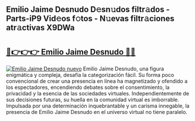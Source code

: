 ## Emilio Jaime Desnudo D𝚎sn𝚞dos filtr𝚊dos - Parts-iP9 Vid𝚎os f𝚘tos - N𝚞evas filtr𝚊ciones atr𝚊ctivas X9DWa

# <h2><a href="http://mb4c49h.tromn.icu/?c=Emilio+Jaime+Desnudo">🔗👉👉👉 Emilio Jaime Desnudo 🔗🔗</a></h2>

[![Emilio Jaime Desnudo nuevo](https://i.imgur.com/pEAQMta.gif)](http://mb4c49h.tromn.icu/?c=Emilio+Jaime+Desnudo)
Emilio Jaime Desnudo, una figura enigmática y compleja, desafía la categorización fácil. Su forma poco convencional de crear una presencia en línea ha magnetizado y ofendido a los espectadores, encendiendo debates sobre el consentimiento, la privacidad y la esencia de las sociedades virtuales. Independientemente de sus decisiones futuras, su huella en la comunidad virtual es imborrable. Impulsada por una determinación inquebrantable y un carisma innegable, la presencia de Emilio Jaime Desnudo en el universo virtual no tiene paralelo.
